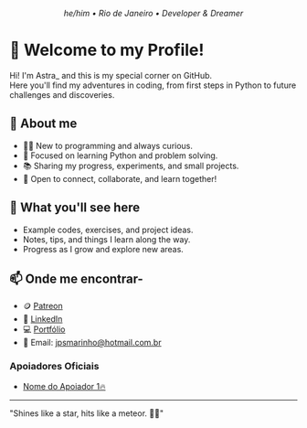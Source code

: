 <p align="center">
  <em>he/him • Rio de Janeiro • Developer & Dreamer</em>
</p>


# 🚀 Welcome to my Profile!


Hi! I'm Astra_ and this is my special corner on GitHub.  
Here you'll find my adventures in coding, from first steps in Python to future challenges and discoveries.

## 👾 About me
- 🧑‍💻 New to programming and always curious.
- 🎯 Focused on learning Python and problem solving.
- 📚 Sharing my progress, experiments, and small projects.
- 🌟 Open to connect, collaborate, and learn together!


## 📌 What you'll see here
- Example codes, exercises, and project ideas.
- Notes, tips, and things I learn along the way.
- Progress as I grow and explore new areas.


## 📫 Onde me encontrar- 
- 🪙 [Patreon](patreon.com/AsperaAdAstra1)
- 💼 [LinkedIn](https://www.linkedin.com/in/joão-pedro-marinho-231629206/)
- 💻 [Portfólio](https://seusite.com)
- 📧 Email: jpsmarinho@hotmail.com.br

### Apoiadores Oficiais
- [Nome do Apoiador 1🔥](https://seusite.com)
---
"Shines like a star, hits like a meteor. 🚀✨" 

